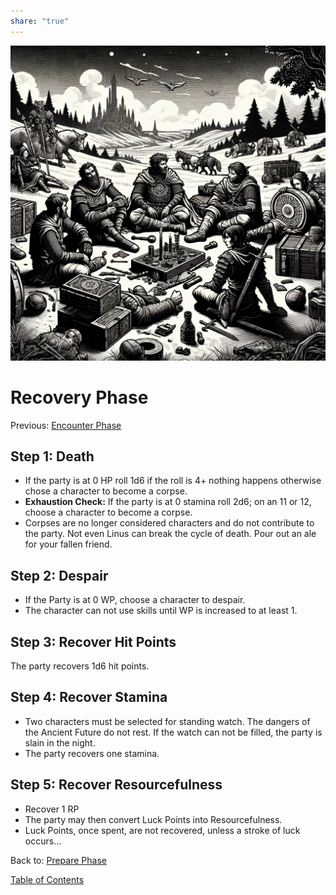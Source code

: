 ```yaml
---  
share: "true"  
---  
```

  
![Pasted image 20240126173813](./Pasted%20image%2020240126173813.png)  
  
# Recovery Phase  
Previous: [Encounter Phase](./Encounter%20Phase.html)  
  
## Step 1: Death  
  
- If the party is at 0 HP roll 1d6 if the roll is 4+ nothing happens otherwise chose a character to become a corpse.  
- **Exhaustion Check:** If the party is at 0 stamina roll 2d6; on an 11 or 12, choose a character to become a corpse.  
- Corpses are no longer considered characters and do not contribute to the party. Not even Linus can break the cycle of death. Pour out an ale for your fallen friend.  
  
## Step 2: Despair  
  
- If the Party is at 0 WP, choose a character to despair.  
- The character can not use skills until WP is increased to at least 1.  
  
## Step 3: Recover Hit Points  
  
The party recovers 1d6 hit points.  
  
## Step 4: Recover Stamina  
  
- Two characters must be selected for standing watch. The dangers of the Ancient Future do not rest. If the watch can not be filled, the party is slain in the night.  
- The party recovers one stamina.  
  
## Step 5: Recover Resourcefulness  
  
- Recover 1 RP  
- The party may then convert Luck Points into Resourcefulness.  
- Luck Points, once spent, are not recovered, unless a stroke of luck occurs...  
  
Back to: [Prepare Phase](./Prepare%20Phase.html)  
  
[Table of Contents](./Table%20of%20Contents.html)